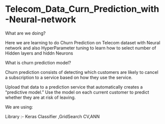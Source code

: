 # Telecom_Data_Curn_Prediction_with-Neural-network
 
 What are we doing?
 
 Here we are learning to do Churn Prediction on Telecom dataset with Neural network and also HyperParameter tuning to learn how to select number of Hidden layers and hiddn Neurons

What is churn prediction model?

Churn prediction consists of detecting which customers are likely to cancel a subscription to a service based on how they use the service. 

Upload that data to a prediction service that automatically creates a “predictive model.” Use the model on each current customer to predict whether they are at risk of leaving.

We are using:

Library :- Keras Classifier ,GridSearch CV,ANN
